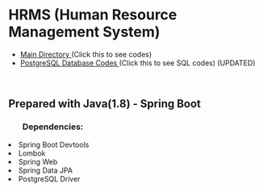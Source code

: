 <h1>HRMS (Human Resource Management System)</h1>
<ul><li>
<a href="https://github.com/kbsenay/HRMS-Project/tree/main/hrms/src/main/java/kodlama/io/hrms" target="_blank">
Main Directory 
</a>(Click this to see codes)
  </li>
  <li><a href="https://github.com/kbsenay/HRMS-Project/blob/main/HRMS%20SQL.sql" target="_blank">
PostgreSQL Database Codes 
</a>(Click this to see SQL codes) (UPDATED)
  </li>
  
</ul><br>

<h2>Prepared with Java(1.8) - Spring Boot</h2>

<h3><ul>Dependencies:</h3>
  
  <p><li>Spring Boot Devtools</li>
  <li>Lombok</li>
  <li>Spring Web</li>
  <li>Spring Data JPA</li>
    <li>PostgreSQL Driver</li></p>
</ul>
